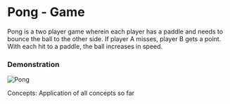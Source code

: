 # Pong - Game

Pong is a two player game wherein each player has a paddle and needs to bounce the ball to the other side. If player A misses, player B gets a point. With each hit to a paddle, the ball increases in speed.

### Demonstration
![Pong](https://github.com/user-attachments/assets/d408e7f2-30e7-4ddd-98e5-014c7c1358e9)

Concepts: Application of all concepts so far
